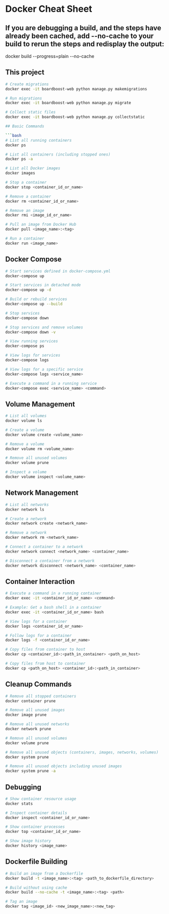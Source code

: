 # Docker Cheat Sheet

## If you are debugging a build, and the steps have already been cached, add --no-cache to your build to rerun the steps and redisplay the output:

docker build --progress=plain --no-cache

## This project

````bash
# Create migrations
docker exec -it boardboost-web python manage.py makemigrations

# Run migrations
docker exec -it boardboost-web python manage.py migrate

# Collect static files
docker exec -it boardboost-web python manage.py collectstatic

## Basic Commands

```bash
# List all running containers
docker ps

# List all containers (including stopped ones)
docker ps -a

# List all Docker images
docker images

# Stop a container
docker stop <container_id_or_name>

# Remove a container
docker rm <container_id_or_name>

# Remove an image
docker rmi <image_id_or_name>

# Pull an image from Docker Hub
docker pull <image_name>:<tag>

# Run a container
docker run <image_name>
````

## Docker Compose

```bash
# Start services defined in docker-compose.yml
docker-compose up

# Start services in detached mode
docker-compose up -d

# Build or rebuild services
docker-compose up --build

# Stop services
docker-compose down

# Stop services and remove volumes
docker-compose down -v

# View running services
docker-compose ps

# View logs for services
docker-compose logs

# View logs for a specific service
docker-compose logs <service_name>

# Execute a command in a running service
docker-compose exec <service_name> <command>
```

## Volume Management

```bash
# List all volumes
docker volume ls

# Create a volume
docker volume create <volume_name>

# Remove a volume
docker volume rm <volume_name>

# Remove all unused volumes
docker volume prune

# Inspect a volume
docker volume inspect <volume_name>
```

## Network Management

```bash
# List all networks
docker network ls

# Create a network
docker network create <network_name>

# Remove a network
docker network rm <network_name>

# Connect a container to a network
docker network connect <network_name> <container_name>

# Disconnect a container from a network
docker network disconnect <network_name> <container_name>
```

## Container Interaction

```bash
# Execute a command in a running container
docker exec -it <container_id_or_name> <command>

# Example: Get a bash shell in a container
docker exec -it <container_id_or_name> bash

# View logs for a container
docker logs <container_id_or_name>

# Follow logs for a container
docker logs -f <container_id_or_name>

# Copy files from container to host
docker cp <container_id>:<path_in_container> <path_on_host>

# Copy files from host to container
docker cp <path_on_host> <container_id>:<path_in_container>
```

## Cleanup Commands

```bash
# Remove all stopped containers
docker container prune

# Remove all unused images
docker image prune

# Remove all unused networks
docker network prune

# Remove all unused volumes
docker volume prune

# Remove all unused objects (containers, images, networks, volumes)
docker system prune

# Remove all unused objects including unused images
docker system prune -a
```

## Debugging

```bash
# Show container resource usage
docker stats

# Inspect container details
docker inspect <container_id_or_name>

# Show container processes
docker top <container_id_or_name>

# Show image history
docker history <image_name>
```

## Dockerfile Building

```bash
# Build an image from a Dockerfile
docker build -t <image_name>:<tag> <path_to_dockerfile_directory>

# Build without using cache
docker build --no-cache -t <image_name>:<tag> <path>

# Tag an image
docker tag <image_id> <new_image_name>:<new_tag>
```
